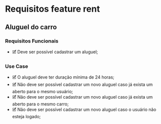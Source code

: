 # Requisitos feature rent

## Aluguel do carro

### Requisitos Funcionais
- 🗹 Deve ser possível cadastrar um aluguel;

### Use Case
- 🗹 O aluguel deve ter duração mínima de 24 horas;
- 🗹 Não deve ser possível cadastrar um novo aluguel caso já exista um aberto para o mesmo usuário;
- 🗹 Não deve ser possível cadastrar um novo aluguel caso já exista um aberto para o mesmo carro;
- 🗹 Não deve ser possível cadastrar um novo aluguel caso o usuário não esteja logado;
